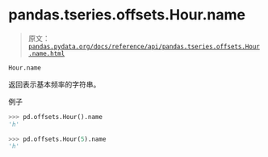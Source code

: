 # pandas.tseries.offsets.Hour.name

> 原文：[`pandas.pydata.org/docs/reference/api/pandas.tseries.offsets.Hour.name.html`](https://pandas.pydata.org/docs/reference/api/pandas.tseries.offsets.Hour.name.html)

```py
Hour.name
```

返回表示基本频率的字符串。

例子

```py
>>> pd.offsets.Hour().name
'h' 
```

```py
>>> pd.offsets.Hour(5).name
'h' 
```
